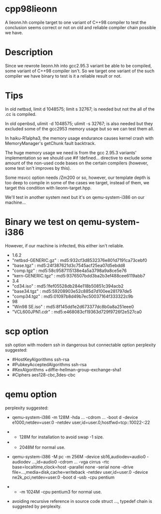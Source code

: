 # cpp98lieonn
A lieonn.hh compile target to one variant of C++98 compiler to test the conclusion seems correct or not on old and reliable compiler chain possible we have.

# Description
Since we rewrote lieonn.hh into gcc2.95.3 variant be able to be compiled, some variant of C++98 compiler isn't.
So we target one variant of the such compiler we have binary to test is it a reliable result or not.

# Tips
In old netbsd, limit d 1048575; limit s 32767; is needed but not the all of the .cc is compiled.

In old openbsd, ulimit -d 1048575; ulimit -s 32767; is also needed but they excluded some of the gcc2953 memory usage but so we can test them all.

In haiku-R1alpha3, the memory usage endurance causes kernel crash with MemoryManager's getChunk fault backtrack.

The huge memory usage we need is from the gcc 2.95.3 variants' implementation so we should use #if !defined... directive to exclude some amount of the non-used code bases on the certain compilers (however, some test isn't improves by this).

Some msvcc option needs /Zm200 or so, however, our template depth is too deep to compile in some of the cases we target, instead of them, we target this condition with lieonn-target.hpp.

We'll test in another system next but it's on qemu-system-i386 on our machine...

# Binary we test on qemu-system-i386
However, if our machine is infected, this either isn't reliable.
* 1.6.2
* "netbsd-GENERIC.gz" : md5:932cf3d8532376e801d7191ca73cebf0
* "base.tgz" : md5:24f387621d3c7545acf25ea07d5ebdd8
* "comp.tgz" : md5:58c9587115138e4a5a3798a9a8ce5e76
* "kern-GENERIC.tgz" : md5:9376507bdd3ba2b3ef488cee6119abb7
* 3.4
* "cd34.iso" : md5:1fef05528db284e118b50851c394acb2
* "base34.tgz" : md5:59208903e52c885d7d100ee281797de5
* "comp34.tgz" : md5:01097b8d49b7ec50037164f333322c9b
* 98
* "Win98 SE.iso"   : md5:8f145dd1e2d673377dc8b0a8a251eee0
* "VCL600JPN1.cdr" : md5:e468083cf19363d729f9726f2e527ca0

# scp option
ssh option with modern ssh in dangerous but connectable option perplexity suggested:
* #HostKeyAlgorithms ssh-rsa
* #PubkeyAcceptedAlgorithms ssh-rsa
* #KexAlgorithms +diffie-hellman-group-exchange-sha1
* #Ciphers aes128-cbc,3des-cbc

# qemu option
perplexity suggested:
* qemu-system-i386 -m 128M -hda ... -cdrom ... -boot d -device e1000,netdev=user.0 -netdev user,id=user.0,hostfwd=tcp::10022-:22
* * 128M for installation to avoid swap -1 size.
* * 2048M for normal use.
* qemu-system-i386 -M pc -m 256M -device sb16,audiodev=audio0 -audiodev ...,id=audio0 -cdrom ... -vga cirrus -rtc base=localtime,clock=host -parallel none -serial none -drive file=...,media=disk,cache=writeback -netdev user,id=user.0 -device ne2k_pci,netdev=user.0 -boot d -usb -cpu pentium
* * -m 1024M -cpu pentium3 for normal use.

* avoiding recursive reference in source code
struct ..., typedef chain is suggested by perplexity.
